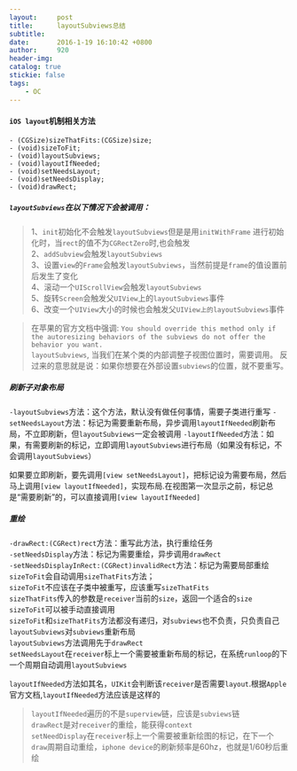 ```yaml
---
layout:     post
title:      layoutSubviews总结
subtitle:   
date:       2016-1-19 16:10:42 +0800
author:     920
header-img: 
catalog: true
stickie: false
tags:
    - OC
---
```


#### `iOS layout`机制相关方法

```obj-c
- (CGSize)sizeThatFits:(CGSize)size;
- (void)sizeToFit;
- (void)layoutSubviews;
- (void)layoutIfNeeded;
- (void)setNeedsLayout;
- (void)setNeedsDisplay;
- (void)drawRect;
```

##### `layoutSubviews`在以下情况下会被调用：

>1、`init`初始化不会触发`layoutSubviews`但是是用`initWithFrame` 进行初始化时，当`rect`的值不为`CGRectZero`时,也会触发  
2、`addSubview`会触发`layoutSubviews`  
3、设置`view`的`Frame`会触发`layoutSubviews`，当然前提是`frame`的值设置前后发生了变化  
4、滚动一个`UIScrollView`会触发`layoutSubviews`  
5、旋转`Screen`会触发父`UIView`上的`layoutSubviews`事件  
6、改变一个`UIView`大小的时候也会触发父`UIView上的layoutSubviews`事件  

>在苹果的官方文档中强调:
`You should override this method only if the autoresizing behaviors of the subviews do not offer the behavior you want.`  
`layoutSubviews`, 当我们在某个类的内部调整子视图位置时，需要调用。
反过来的意思就是说：如果你想要在外部设置`subviews`的位置，就不要重写。

##### 刷新子对象布局

`-layoutSubviews`方法：这个方法，默认没有做任何事情，需要子类进行重写
`-setNeedsLayout`方法：标记为需要重新布局，异步调用`layoutIfNeeded`刷新布局，不立即刷新，但`layoutSubviews`一定会被调用
`-layoutIfNeeded`方法：如果，有需要刷新的标记，立即调用`layoutSubviews`进行布局（如果没有标记，不会调用`layoutSubviews`）

如果要立即刷新，要先调用`[view setNeedsLayout]`，把标记设为需要布局，然后马上调用`[view layoutIfNeeded]`，实现布局.在视图第一次显示之前，标记总是“需要刷新”的，可以直接调用`[view layoutIfNeeded]`

##### 重绘

`-drawRect:(CGRect)rect`方法：重写此方法，执行重绘任务  
`-setNeedsDisplay`方法：标记为需要重绘，异步调用`drawRect`  
`-setNeedsDisplayInRect:(CGRect)invalidRect`方法：标记为需要局部重绘  
`sizeToFit`会自动调用`sizeThatFits`方法；  
`sizeToFit`不应该在子类中被重写，应该重写`sizeThatFits`  
`sizeThatFits`传入的参数是`receiver`当前的`size`，返回一个适合的`size`  
`sizeToFit`可以被手动直接调用  
`sizeToFit`和`sizeThatFits`方法都没有递归，对`subviews`也不负责，只负责自己  
`layoutSubviews`对`subviews`重新布局  
`layoutSubviews`方法调用先于`drawRect`  
`setNeedsLayout`在`receiver`标上一个需要被重新布局的标记，在系统`runloop`的下一个周期自动调用`layoutSubviews`  

`layoutIfNeeded`方法如其名，`UIKit`会判断该`receiver`是否需要`layout`.根据`Apple`官方文档,`layoutIfNeeded`方法应该是这样的  

>`layoutIfNeeded`遍历的不是`superview`链，应该是`subviews`链  
`drawRect`是对`receiver`的重绘，能获得`context`  
>`setNeedDisplay`在`receiver`标上一个需要被重新绘图的标记，在下一个`draw`周期自动重绘，`iphone device`的刷新频率是60hz，也就是1/60秒后重绘






